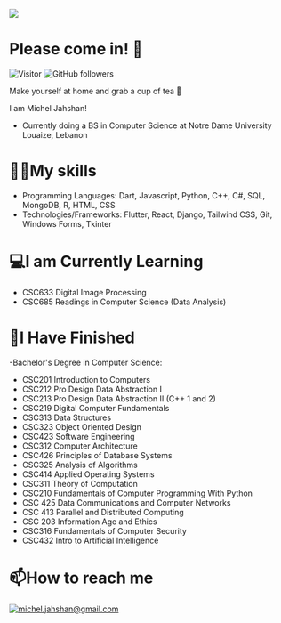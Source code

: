 ![](https://github.com/PixelatedCosmos/PixelatedCosmos/blob/main/banner.gif)
# Please come in! 👋
![Visitor](https://visitor-badge.laobi.icu/badge?page_id=PixelatedCosmos.PixelatedCosmos) ![GitHub followers](https://img.shields.io/github/followers/PixelatedCosmos?label=Follow&style=social)

Make yourself at home and grab a cup of tea 🍵

I am Michel Jahshan!
- Currently doing a BS in Computer Science at Notre Dame University Louaize, Lebanon

# 👨‍💻My skills
- Programming Languages: Dart, Javascript, Python, C++, C#, SQL, MongoDB, R, HTML, CSS
- Technologies/Frameworks: Flutter, React, Django, Tailwind CSS, Git, Windows Forms, Tkinter

# 💻I am Currently Learning
- CSC633 Digital Image Processing
- CSC685 Readings in Computer Science (Data Analysis)

# 💯I Have Finished
-Bachelor's Degree in Computer Science:
  - CSC201 Introduction to Computers
  - CSC212 Pro Design Data Abstraction I 
  - CSC213 Pro Design Data Abstraction II
    (C++ 1 and 2)
  - CSC219 Digital Computer Fundamentals
  - CSC313 Data Structures
  - CSC323 Object Oriented Design
  - CSC423 Software Engineering
  - CSC312 Computer Architecture
  - CSC426 Principles of Database Systems
  - CSC325 Analysis of Algorithms
  - CSC414 Applied Operating Systems
  - CSC311 Theory of Computation
  - CSC210 Fundamentals of Computer Programming With Python
  - CSC 425 Data Communications and Computer Networks
  - CSC 413 Parallel and Distributed Computing
  - CSC 203 Information Age and Ethics
  - CSC316 Fundamentals of Computer Security
  - CSC432 Intro to Artificial Intelligence

# 📫How to reach me
<a href="mailto:michel.jahshan@gmail.com">![michel.jahshan@gmail.com](https://img.shields.io/badge/Gmail-D14836?style=for-the-badge&logo=gmail&logoColor=white)</a>

<!---
PixelatedCosmos/PixelatedCosmos is a ✨ special ✨ repository because its `README.md` (this file) appears on your GitHub profile.
You can click the Preview link to take a look at your changes.
--->

